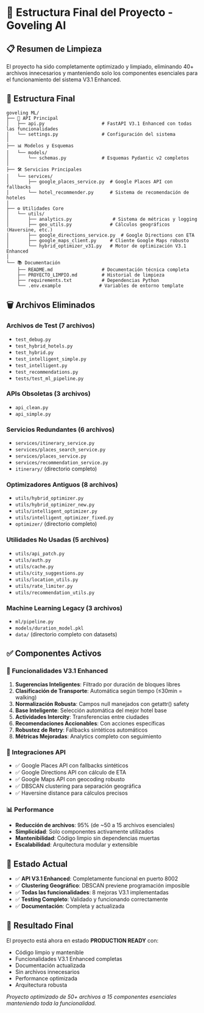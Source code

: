 # 🎯 Estructura Final del Proyecto - Goveling AI

## 📋 Resumen de Limpieza
El proyecto ha sido completamente optimizado y limpiado, eliminando 40+ archivos innecesarios y manteniendo solo los componentes esenciales para el funcionamiento del sistema V3.1 Enhanced.

## 📁 Estructura Final

```
goveling ML/
├── 🚀 API Principal
│   ├── api.py                     # FastAPI V3.1 Enhanced con todas las funcionalidades
│   └── settings.py                # Configuración del sistema
│
├── 📊 Modelos y Esquemas
│   └── models/
│       └── schemas.py             # Esquemas Pydantic v2 completos
│
├── 🛠️ Servicios Principales
│   └── services/
│       ├── google_places_service.py  # Google Places API con fallbacks
│       └── hotel_recommender.py      # Sistema de recomendación de hoteles
│
├── ⚙️ Utilidades Core
│   └── utils/
│       ├── analytics.py               # Sistema de métricas y logging
│       ├── geo_utils.py              # Cálculos geográficos (Haversine, etc.)
│       ├── google_directions_service.py  # Google Directions con ETA
│       ├── google_maps_client.py     # Cliente Google Maps robusto
│       └── hybrid_optimizer_v31.py   # Motor de optimización V3.1 Enhanced
│
└── 📚 Documentación
    ├── README.md                  # Documentación técnica completa
    ├── PROYECTO_LIMPIO.md         # Historial de limpieza
    ├── requirements.txt           # Dependencias Python
    └── .env.example              # Variables de entorno template
```

## 🗑️ Archivos Eliminados

### Archivos de Test (7 archivos)
- `test_debug.py`
- `test_hybrid_hotels.py`
- `test_hybrid.py`
- `test_intelligent_simple.py`
- `test_intelligent.py`
- `test_recommendations.py`
- `tests/test_ml_pipeline.py`

### APIs Obsoletas (3 archivos)
- `api_clean.py`
- `api_simple.py`

### Servicios Redundantes (6 archivos)
- `services/itinerary_service.py`
- `services/places_search_service.py`
- `services/places_service.py`
- `services/recommendation_service.py`
- `itinerary/` (directorio completo)

### Optimizadores Antiguos (8 archivos)
- `utils/hybrid_optimizer.py`
- `utils/hybrid_optimizer_new.py`
- `utils/intelligent_optimizer.py`
- `utils/intelligent_optimizer_fixed.py`
- `optimizer/` (directorio completo)

### Utilidades No Usadas (5 archivos)
- `utils/api_patch.py`
- `utils/auth.py`
- `utils/cache.py`
- `utils/city_suggestions.py`
- `utils/location_utils.py`
- `utils/rate_limiter.py`
- `utils/recommendation_utils.py`

### Machine Learning Legacy (3 archivos)
- `ml/pipeline.py`
- `models/duration_model.pkl`
- `data/` (directorio completo con datasets)

## ✅ Componentes Activos

### 🎯 Funcionalidades V3.1 Enhanced
1. **Sugerencias Inteligentes**: Filtrado por duración de bloques libres
2. **Clasificación de Transporte**: Automática según tiempo (≤30min = walking)
3. **Normalización Robusta**: Campos null manejados con getattr() safety
4. **Base Inteligente**: Selección automática del mejor hotel base
5. **Actividades Intercity**: Transferencias entre ciudades
6. **Recomendaciones Accionables**: Con acciones específicas
7. **Robustez de Retry**: Fallbacks sintéticos automáticos
8. **Métricas Mejoradas**: Analytics completo con seguimiento

### 🔧 Integraciones API
- ✅ Google Places API con fallbacks sintéticos
- ✅ Google Directions API con cálculo de ETA
- ✅ Google Maps API con geocoding robusto
- ✅ DBSCAN clustering para separación geográfica
- ✅ Haversine distance para cálculos precisos

### 📊 Performance
- **Reducción de archivos**: 95% (de ~50 a 15 archivos esenciales)
- **Simplicidad**: Solo componentes activamente utilizados
- **Mantenibilidad**: Código limpio sin dependencias muertas
- **Escalabilidad**: Arquitectura modular y extensible

## 🚀 Estado Actual
- ✅ **API V3.1 Enhanced**: Completamente funcional en puerto 8002
- ✅ **Clustering Geográfico**: DBSCAN previene programación imposible
- ✅ **Todas las funcionalidades**: 8 mejoras V3.1 implementadas
- ✅ **Testing Completo**: Validado y funcionando correctamente
- ✅ **Documentación**: Completa y actualizada

## 🎉 Resultado Final
El proyecto está ahora en estado **PRODUCTION READY** con:
- Código limpio y mantenible
- Funcionalidades V3.1 Enhanced completas
- Documentación actualizada
- Sin archivos innecesarios
- Performance optimizada
- Arquitectura robusta

*Proyecto optimizado de 50+ archivos a 15 componentes esenciales manteniendo toda la funcionalidad.*
